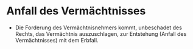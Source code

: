 # Anfall des Vermächtnisses

- Die Forderung des Vermächtnisnehmers kommt, unbeschadet des Rechts, das Vermächtnis auszuschlagen, zur Entstehung (Anfall des Vermächtnisses) mit dem Erbfall.

